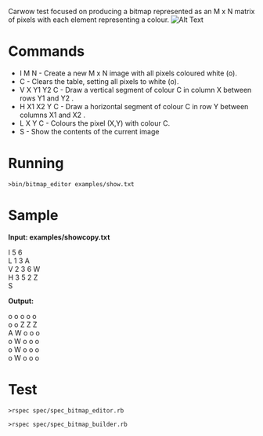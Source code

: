Carwow test focused on producing a bitmap represented as an M x N matrix of pixels with each element representing a colour.
![Alt Text](https://media.giphy.com/media/Uv0VUrAT6FtMQ/giphy.gif)
# Commands
* I M N - Create a new M x N image with all pixels coloured white (o).
* C - Clears the table, setting all pixels to white (o).
* V X Y1 Y2 C - Draw a vertical segment of colour C in column X between rows Y1 and Y2 .
* H X1 X2 Y C - Draw a horizontal segment of colour C in row Y between columns X1 and X2 .
* L X Y C - Colours the pixel (X,Y) with colour C.
* S - Show the contents of the current image

# Running

`>bin/bitmap_editor examples/show.txt`

# Sample

<strong>Input: examples/showcopy.txt</strong>

I 5 6 <br>
L 1 3 A <br>
V 2 3 6 W <br>
H 3 5 2 Z <br>
S <br>

<strong>Output:</strong>

o o o o o <br>
o o Z Z Z <br>
A W o o o <br>
o W o o o <br>
o W o o o <br>
o W o o o <br>

# Test

`>rspec spec/spec_bitmap_editor.rb`

`>rspec spec/spec_bitmap_builder.rb`